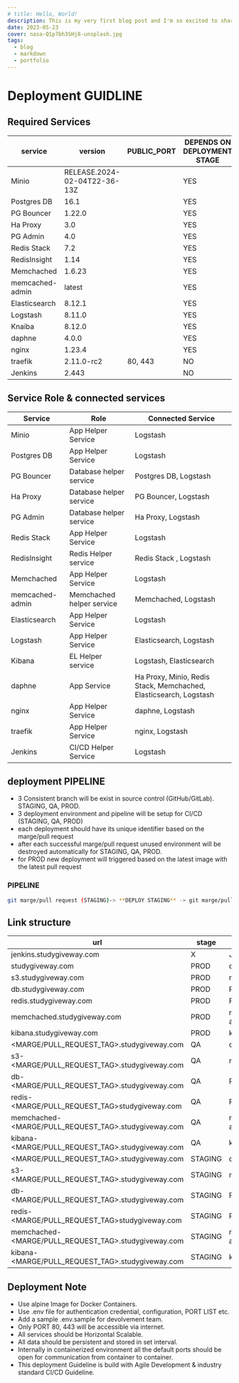 ```yaml
---
# title: Hello, World!
description: This is my very first blog post and I'm so excited to share it with you!
date: 2023-05-23
cover: nasa-Q1p7bh3SHj8-unsplash.jpg
tags:
  - blog
  - markdown
  - portfolio
---
```


# Deployment GUIDLINE

## Required Services

| service         | version                      | PUBLIC_PORT | DEPENDS ON DEPLOYMENT STAGE |
| --------------- | ---------------------------- | ----------- | --------------------------- |
| Minio           | RELEASE.2024-02-04T22-36-13Z |             | YES                         |
| Postgres DB     | 16.1                         |             | YES                         |
| PG Bouncer      | 1.22.0                       |             | YES                         |
| Ha Proxy        | 3.0                          |             | YES                         |
| PG Admin        | 4.0                          |             | YES                         |
| Redis Stack     | 7.2                          |             | YES                         |
| RedisInsight    | 1.14                         |             | YES                         |
| Memchached      | 1.6.23                       |             | YES                         |
| memcached-admin | latest                       |             | YES                         |
| Elasticsearch   | 8.12.1                       |             | YES                         |
| Logstash        | 8.11.0                       |             | YES                         |
| Knaiba          | 8.12.0                       |             | YES                         |
| daphne          | 4.0.0                        |             | YES                         |
| nginx           | 1.23.4                       |             | YES                         |
| traefik         | 2.11.0-rc2                   | 80, 443     | NO                          |
| Jenkins         | 2.443                        |             | NO                          |

## Service Role & connected services

| Service         | Role                      | Connected Service                                                 |
| --------------- | ------------------------- | ----------------------------------------------------------------- |
| Minio           | App Helper Service        | Logstash                                                          |
| Postgres DB     | App Helper Service        | Logstash                                                          |
| PG Bouncer      | Database helper service   | Postgres DB, Logstash                                             |
| Ha Proxy        | Database helper service   | PG Bouncer, Logstash                                              |
| PG Admin        | Database helper service   | Ha Proxy, Logstash                                                |
| Redis Stack     | App Helper Service        | Logstash                                                          |
| RedisInsight    | Redis Helper service      | Redis Stack , Logstash                                            |
| Memchached      | App Helper Service        | Logstash                                                          |
| memcached-admin | Memchached helper service | Memchached, Logstash                                              |
| Elasticsearch   | App Helper Service        | Logstash                                                          |
| Logstash        | App Helper Service        | Elasticsearch, Logstash                                           |
| Kibana          | EL Helper service         | Logstash, Elasticsearch                                           |
| daphne          | App Service               | Ha Proxy, Minio, Redis Stack, Memchached, Elasticsearch, Logstash |
| nginx           | App Helper Service        | daphne, Logstash                                                  |
| traefik         | App Helper Service        | nginx, Logstash                                                   |
| Jenkins         | CI/CD Helper Service      | Logstash                                                          |

## deployment PIPELINE

- 3 Consistent branch will be exist in source control (GitHub/GitLab). STAGING, QA, PROD.
- 3 deployment environment and pipeline will be setup for CI/CD (STAGING, QA, PROD)
- each deployment should have its unique identifier based on the marge/pull request
- after each successful marge/pull request unused environment will be destroyed automatically for STAGING, QA, PROD.
- for PROD new deployment will triggered based on the latest image with the latest pull request

### PIPELINE

```sh
git marge/pull request (STAGING)-> **DEPLOY STAGING** -> git marge/pull request (QA) -> **DEPLOY STAGING & DESTROY STAGING** -> git marge/pull request (PROD) -> **DESTROY QA, PROD & DEPLOY PROD (latest)**
```

## Link structure

| url                                                  | stage   | service         |
| ---------------------------------------------------- | ------- | --------------- |
| jenkins.studygiveway.com                             | X       | Jenkins         |
| studygiveway.com                                     | PROD    | daphne          |
| s3.studygiveway.com                                  | PROD    | minio           |
| db.studygiveway.com                                  | PROD    | PG Admin        |
| redis.studygiveway.com                               | PROD    | RedisInsight    |
| memchached.studygiveway.com                          | PROD    | memcached-admin |
| kibana.studygiveway.com                              | PROD    | kibana          |
| <MARGE/PULL_REQUEST_TAG>.studygiveway.com            | QA      | daphne          |
| s3-<MARGE/PULL_REQUEST_TAG>.studygiveway.com         | QA      | minio           |
| db-<MARGE/PULL_REQUEST_TAG>.studygiveway.com         | QA      | PG Admin        |
| redis-<MARGE/PULL_REQUEST_TAG>studygiveway.com       | QA      | RedisInsight    |
| memchached-<MARGE/PULL_REQUEST_TAG>.studygiveway.com | QA      | memcached-admin |
| kibana-<MARGE/PULL_REQUEST_TAG>.studygiveway.com     | QA      | kibana          |
| <MARGE/PULL_REQUEST_TAG>.studygiveway.com            | STAGING | daphne          |
| s3-<MARGE/PULL_REQUEST_TAG>.studygiveway.com         | STAGING | minio           |
| db-<MARGE/PULL_REQUEST_TAG>.studygiveway.com         | STAGING | PG Admin        |
| redis-<MARGE/PULL_REQUEST_TAG>studygiveway.com       | STAGING | RedisInsight    |
| memchached-<MARGE/PULL_REQUEST_TAG>.studygiveway.com | STAGING | memcached-admin |
| kibana-<MARGE/PULL_REQUEST_TAG>.studygiveway.com     | STAGING | kibana          |

## Deployment Note

- Use alpine Image for Docker Containers.
- Use .env file for authentication credential, configuration, PORT LIST etc.
- Add a sample .env.sample for devolvement team.
- Only PORT 80, 443 will be accessible via internet.
- All services should be Horizontal Scalable.
- All data should be persistent and stored in set interval.
- Internally in containerized environment all the default ports should be open for communication from container to container.
- This deployment Guideline is build with Agile Development & industry standard CI/CD Guideline.
